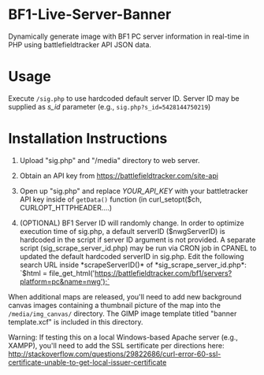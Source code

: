 # BF1-Live-Server-Banner
Dynamically generate image with BF1 PC server information in real-time in PHP using battlefieldtracker API JSON data.

# Usage
Execute `/sig.php` to use hardcoded default server ID. Server ID may be supplied as *s_id* parameter (e.g., `sig.php?s_id=5428144750219`)

# Installation Instructions
1) Upload "sig.php" and "/media" directory to web server.
2) Obtain an API key from https://battlefieldtracker.com/site-api
3) Open up "sig.php" and replace _YOUR_API_KEY_ with your battletracker API key inside of `getData()` function (in  curl_setopt($ch, CURLOPT_HTTPHEADER....)

4) (OPTIONAL) BF1 Server ID will randomly change. In order to optimize execution time of sig.php, a default serverID ($nwgServerID) is hardcoded in the script if server ID argument is not provided. A separate script (sig_scrape_server_id.php) may be run via CRON job in CPANEL to updated the default hardcoded serverID in sig.php. Edit the following search URL inside *scrapeServerID()* of *sig_scrape_server_id.php*:
	`$html = file_get_html('https://battlefieldtracker.com/bf1/servers?platform=pc&name=nwg');`


When additional maps are released, you'll need to add new background canvas images containing a thumbnail picture of the map into the `/media/img_canvas/` directory. The GIMP image template titled "banner template.xcf" is included in this directory.

Warning: If testing this on a local Windows-based Apache server (e.g., XAMPP), you'll need to add the SSL sertificate per directions here: http://stackoverflow.com/questions/29822686/curl-error-60-ssl-certificate-unable-to-get-local-issuer-certificate
